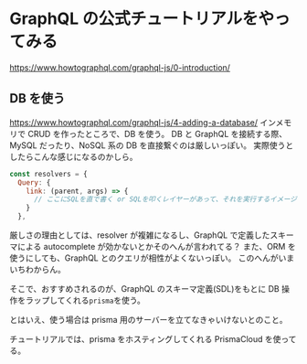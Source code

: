 # GraphQL の公式チュートリアルをやってみる

https://www.howtographql.com/graphql-js/0-introduction/

## DB を使う

https://www.howtographql.com/graphql-js/4-adding-a-database/
インメモリで CRUD を作ったところで、DB を使う。
DB と GraphQL を接続する際、MySQL だったり、NoSQL 系の DB を直接繋ぐのは厳しいっぽい。
実際使うとしたらこんな感じになるのかしら。

```js
const resolvers = {
  Query: {
    link: (parent, args) => {
      // ここにSQLを直で書く or SQLを叩くレイヤーがあって、それを実行するイメージ？
    }
  },
```

厳しさの理由としては、resolver が複雑になるし、GraphQL で定義したスキーマによる autocomplete が効かないとかそのへんが言われてる？
また、ORM を使うにしても、GraphQL とのクエリが相性がよくないっぽい。
このへんがいまいちわからん。

そこで、おすすめされるのが、GraphQL のスキーマ定義(SDL)をもとに DB 操作をラップしてくれる`prisma`を使う。

とはいえ、使う場合は prisma 用のサーバーを立てなきゃいけないとのこと。

チュートリアルでは、prisma をホスティングしてくれる PrismaCloud を使ってる。
